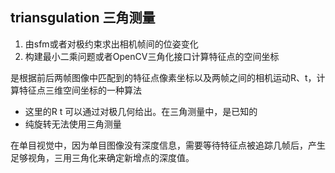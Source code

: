
## triansgulation 三角测量

1. 由sfm或者对极约束求出相机帧间的位姿变化
2. 构建最小二乘问题或者OpenCV三角化接口计算特征点的空间坐标

是根据前后两帧图像中匹配到的特征点像素坐标以及两帧之间的相机运动R、t，计算特征点三维空间坐标的一种算法
- 这里的R t 可以通过对极几何给出。在三角测量中，是已知的
- 纯旋转无法使用三角测量

在单目视觉中，因为单目图像没有深度信息，需要等待特征点被追踪几帧后，产生足够视角，三用三角化来确定新增点的深度值。

